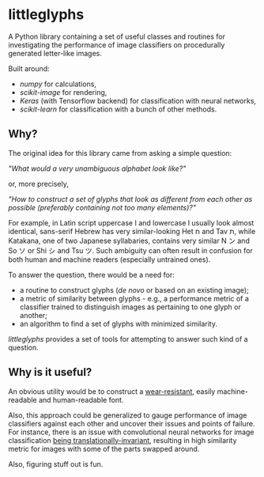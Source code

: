 # littleglyphs
A Python library containing a set of useful classes and routines for investigating the performance of image classifiers 
on procedurally generated letter-like images. 

Built around:
* _numpy_ for calculations, 
* _scikit-image_ for rendering, 
* _Keras_ (with Tensorflow backend) for classification with neural networks,
* _scikit-learn_ for classification with a bunch of other methods.

## Why?
The original idea for this library came from asking a simple question: 

_"What would a very unambiguous alphabet look like?"_

or, more precisely,

_"How to construct a set of glyphs that look as different from each other as possible (preferably containing not too many elements)?"_

For example, in Latin script uppercase I and lowercase l usually look almost identical, 
sans-serif Hebrew has very similar-looking Het ח and Tav ת,
while Katakana, one of two Japanese syllabaries, contains very similar N ン and So ソ or Shi シ and Tsu ツ.
Such ambiguity can often result in confusion for both human and machine readers (especially untrained ones).

To answer the question, there would be a need for: 
* a routine to construct glyphs (_de novo_ or based on an existing image);
* a metric of similarity between glyphs - e.g., a performance metric of a classifier trained to distinguish images as pertaining
to one glyph or another;
* an algorithm to find a set of glyphs with minimized similarity.

_littleglyphs_ provides a set of tools for attempting to answer such kind of a question.

## Why is it useful?
An obvious utility would be to construct a [wear-resistant](https://i.imgur.com/lcrC9VB.png), easily machine-readable 
and human-readable font.

Also, this approach could be generalized to gauge performance of image classifiers against each other and uncover their 
issues and points of failure. For instance, there is an issue with convolutional neural networks for image classification
[being translationally-invariant](https://medium.com/ai%C2%B3-theory-practice-business/understanding-hintons-capsule-networks-part-i-intuition-b4b559d1159b), 
resulting in high similarity metric for images with some of the parts swapped around.

Also, figuring stuff out is fun.
